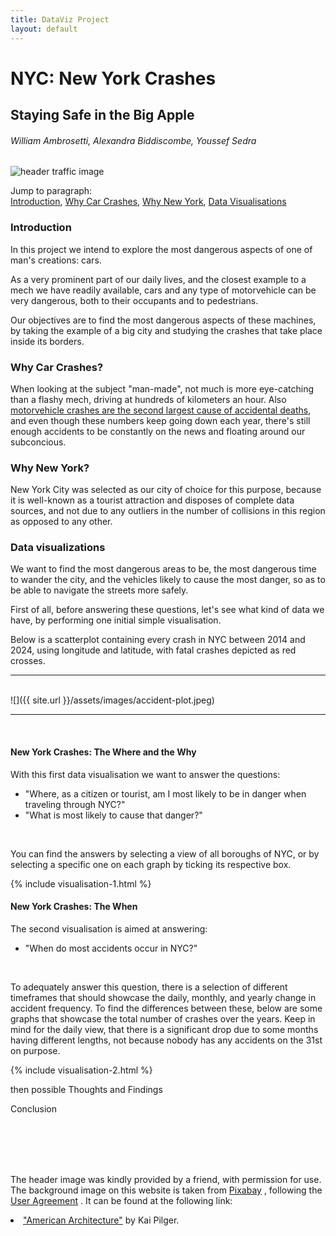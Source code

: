 ```yaml
---
title: DataViz Project
layout: default
---
```


# NYC: New York Crashes
## Staying Safe in the Big Apple
###### William Ambrosetti, Alexandra Biddiscombe, Youssef Sedra

<div class="header-img">
<img src="{{ site.url }}/assets/images/traffic_NY_cropped.jpg" alt="header traffic image">
</div>

<div class="jump">

Jump to paragraph: 
<br>
<a class="no-break" href="#introduction">Introduction</a>, 
<a class="no-break" href="#why-car-crashes">Why Car Crashes</a>, 
<a class="no-break" href="#why-new-york">Why New York</a>, 
<a class="no-break" href="#data-visualizations">Data Visualisations</a>

</div>

### Introduction
In this project we intend to explore the most dangerous aspects of one of man's creations: cars.

As a very prominent part of our daily lives, and the closest example to a mech we have readily available, cars and any type of motorvehicle can be very dangerous, both to their occupants and to pedestrians. 

Our objectives are to find the most dangerous aspects of these machines, by taking the example of a big city and studying the crashes that take place inside its borders.

### Why Car Crashes?
When looking at the subject "man-made", not much is more eye-catching than a flashy mech, driving at hundreds of kilometers an hour.  Also [motorvehicle crashes are the second largest cause of accidental deaths](https://en.wikipedia.org/wiki/Motor_vehicle_fatality_rate_in_U.S._by_year), and even though these numbers keep going down each year, there's still enough accidents to be constantly on the news and floating around our subconcious.

### Why New York?
New York City was selected as our city of choice for this purpose, because it is well-known as a tourist attraction and disposes of complete data sources, and not due to any outliers in the number of collisions in this region as opposed to any other.

### Data visualizations
We want to find the most dangerous areas to be, the most dangerous time to wander the city, and the vehicles likely to cause the most danger, so as to be able to navigate the streets more safely.

First of all, before answering these questions, let's see what kind of data we have, by performing one initial simple visualisation.

Below is a scatterplot containing every crash in NYC between 2014 and 2024, using longitude and latitude, with fatal crashes depicted as red crosses.

<hr>
<br>
![]({{ site.url }}/assets/images/accident-plot.jpeg)

<hr>
<br>

#### New York Crashes:  The Where and the Why

With this first data visualisation we want to answer the questions: 

- "Where, as a citizen or tourist, am I most likely to be in danger when traveling through NYC?"
- "What is most likely to cause that danger?"

<br>

You can find the answers by selecting a view of all boroughs of NYC, or by selecting a specific one on each graph by ticking its respective box.


{% include visualisation-1.html %}


#### New York Crashes: The When

The second visualisation is aimed at answering:

- "When do most accidents occur in NYC?"

<br>

To adequately answer this question, there is a selection of different timeframes that should showcase the daily, monthly, and yearly change in accident frequency. To find the differences between these, below are some graphs that showcase the total number of crashes over the years. Keep in mind for the daily view, that there is a significant drop due to some months having different lengths, not because nobody has any accidents on the 31st on purpose.


{% include visualisation-2.html %}


then possible Thoughts and Findings

Conclusion

<br>
<br>
<br>
<br>


<div class="img-disclaimer">

The header image was kindly provided by a friend, with permission for use. The background image on this website is taken from 
<a href="pixabay.com">Pixabay</a>
, following the 
<a href="https://pixabay.com/service/license-summary/">User Agreement</a>
. It can be found at the following link: 

<li><a href="https://pixabay.com/photos/america-architecture-buildings-city-2800896/">"American Architecture"</a> by Kai Pilger.</li>

</div>